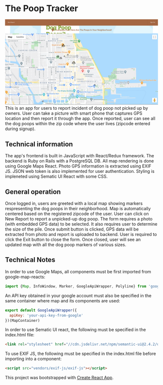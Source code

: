 # The Poop Tracker
![alt text](https://github.com/LukGit/frontend-poop-tracker/blob/master/src/img/Poop-track-screen.png?raw=true)
This is an app for users to report incident of dog poop not picked up by owners. User can take a picture with smart phone that captures GPS location and then report it through the app. Once reported, user can see all the dog poops within the zip code where the user lives (zipcode entered during signup).  

## Technical information

The app's frontend is built in JavaScript with React/Redux framework. The backend is Ruby on Rails with a PostgreSQL DB. All map rendering is done using Google Maps React. Photo GPS information is extracted using EXIF JS. JSON web token is also implemented for user authentication. Styling is impleneted using Sematic UI React with some CSS. 

## General operation

Once logged in, users are greeted with a local map showing markers respresenting the dog poops in their neighborhood. Map is automatically centered based on the registered zipcode of the user. User can click on New Report to report a unpicked-up dog poop. The form requires a photo (with embedded GPS data) to be selected. It also requires user to determine the size of the pile. Once submit button is clicked, GPS data will be extracted from photo and report is uploaded to backend. User is required to click the Exit button to close the form. Once closed, user will see an updated map with all the dog poop markers of various sizes. 



## Technical Notes

In order to use Google Maps, all components must be first imported from google-map-reacts: 

```javascript
import {Map, InfoWindow, Marker, GoogleApiWrapper, Polyline} from 'google-maps-react';
```
An API key obtained in your google account must also be specified in the same container where map and its components are used:
```javascript
export default GoogleApiWrapper({
  apiKey: 'your-api-key-from-google'
})(MapContainer)
```
In order to use Sematic UI react, the following must be specified in the index.html file:
```html
<link rel="stylesheet" href="//cdn.jsdelivr.net/npm/semantic-ui@2.4.2/dist/semantic.min.css" />
```
To use EXIF JS, the following must be specified in the index.html file before importing into a component:
```html
<script src="vendors/exif-js/exif-js"></script>

```

This project was bootstrapped with [Create React App](https://github.com/facebook/create-react-app).
